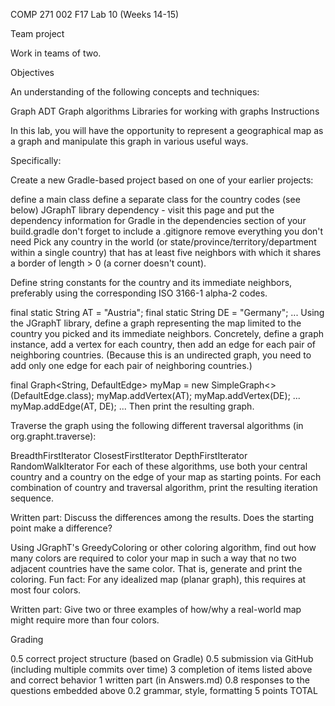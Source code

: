 COMP 271 002 F17 Lab 10 (Weeks 14-15)

Team project

Work in teams of two.

Objectives

An understanding of the following concepts and techniques:

Graph ADT
Graph algorithms
Libraries for working with graphs
Instructions

In this lab, you will have the opportunity to represent a geographical map as a graph and manipulate this graph in various useful ways.

Specifically:

Create a new Gradle-based project based on one of your earlier projects:

define a main class
define a separate class for the country codes (see below)
JGraphT library dependency - visit this page and put the dependency information for Gradle in the dependencies section of your build.gradle
don't forget to include a .gitignore
remove everything you don't need
Pick any country in the world (or state/province/territory/department within a single country) that has at least five neighbors with which it shares a border of length > 0 (a corner doesn't count).

Define string constants for the country and its immediate neighbors, preferably using the corresponding ISO 3166-1 alpha-2 codes.

 final static String AT = "Austria";
 final static String DE = "Germany";
 ...
Using the JGraphT library, define a graph representing the map limited to the country you picked and its immediate neighbors. Concretely, define a graph instance, add a vertex for each country, then add an edge for each pair of neighboring countries. (Because this is an undirected graph, you need to add only one edge for each pair of neighboring countries.)

 final Graph<String, DefaultEdge> myMap = new SimpleGraph<>(DefaultEdge.class);
 myMap.addVertex(AT);
 myMap.addVertex(DE);
 ...
 myMap.addEdge(AT, DE);
 ...
Then print the resulting graph.

Traverse the graph using the following different traversal algorithms (in org.grapht.traverse):

BreadthFirstIterator
ClosestFirstIterator
DepthFirstIterator
RandomWalkIterator
For each of these algorithms, use both your central country and a country on the edge of your map as starting points. For each combination of country and traversal algorithm, print the resulting iteration sequence.

Written part: Discuss the differences among the results. Does the starting point make a difference?

Using JGraphT's GreedyColoring or other coloring algorithm, find out how many colors are required to color your map in such a way that no two adjacent countries have the same color. That is, generate and print the coloring. Fun fact: For any idealized map (planar graph), this requires at most four colors.

Written part: Give two or three examples of how/why a real-world map might require more than four colors.

Grading

0.5 correct project structure (based on Gradle)
0.5 submission via GitHub (including multiple commits over time)
3 completion of items listed above and correct behavior
1 written part (in Answers.md)
0.8 responses to the questions embedded above
0.2 grammar, style, formatting
5 points TOTAL